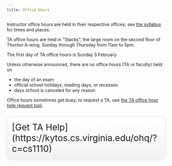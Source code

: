 ```yaml
---
title: Office Hours
...
```


Instructor office hours are held in their respective offices; see [the syllabus](syllabus.html) for times and places.

TA office hours are held in "Stacks", the large room on the second floor of Thorton A-wing,
Sunday through Thursday from 11am to 5pm.

The first day of TA office hours is Sunday 3 February

Unless otherwise announced, there are no office hours (TA or faculty) held on 

-   the day of an exam
-   official school holidays, reading days, or recesses
-   days school is canceled for any reason

Office hours sometimes get busy; to request a TA, use [the TA office hour help request tool](https://kytos.cs.virginia.edu/ohq/?c=cs1110).

<div style="display:table; font-size:200%; margin: 1em auto; padding:1ex; box-shadow: 0 1px 10px rgba(0,0,0,.1); border: thin solid #eee; border-radius:1ex; background-image: linear-gradient(to bottom, #ffffff, #f2f2f2);">[Get TA Help](https://kytos.cs.virginia.edu/ohq/?c=cs1110)</div>

